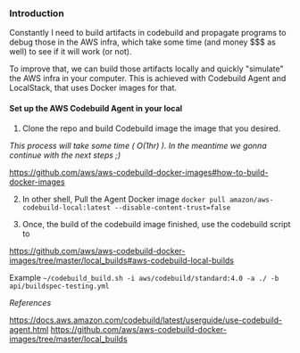 ### Introduction
Constantly I need to build artifacts in codebuild and propagate programs
to debug those in the AWS infra, which take some time (and money $$$ as well)
to see if it will work (or not).

To improve that, we can build those artifacts locally 
and quickly "simulate" the AWS infra in your computer.
This is achieved with Codebuild Agent and LocalStack, 
that uses Docker images for that.

#### Set up the AWS Codebuild Agent in your local



1. Clone the repo and build Codebuild image the image that you desired.

*This process will take some time ( O(1hr) ). In the meantime we gonna continue with the next steps ;)* 

https://github.com/aws/aws-codebuild-docker-images#how-to-build-docker-images


2. In other shell, Pull the Agent Docker image
`docker pull amazon/aws-codebuild-local:latest --disable-content-trust=false`


3. Once, the build of the codebuild image finished, use the codebuild script to 

https://github.com/aws/aws-codebuild-docker-images/tree/master/local_builds#aws-codebuild-local-builds

Example
``` ~/codebuild_build.sh -i aws/codebuild/standard:4.0 -a ./ -b api/buildspec-testing.yml  ```

_References_

https://docs.aws.amazon.com/codebuild/latest/userguide/use-codebuild-agent.html
https://github.com/aws/aws-codebuild-docker-images/tree/master/local_builds
